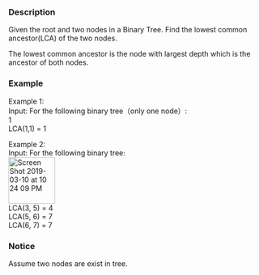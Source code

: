 ### Description
Given the root and two nodes in a Binary Tree. Find the lowest common ancestor(LCA) of the two nodes.

The lowest common ancestor is the node with largest depth which is the ancestor of both nodes.

### Example
Example 1:<br>
	Input:  For the following binary tree（only one node）:<br>
	1<br>
	LCA(1,1) = 1<br>
	
Example 2:<br>
	Input:  For the following binary tree:<br>
 <img width="92" alt="Screen Shot 2019-03-10 at 10 24 09 PM" src="https://user-images.githubusercontent.com/27938420/54101908-4c379a80-4383-11e9-8b85-b98233a2bf68.png"><br>
  LCA(3, 5) = 4<br>
	LCA(5, 6) = 7<br>
	LCA(6, 7) = 7<br>
### Notice
Assume two nodes are exist in tree.

